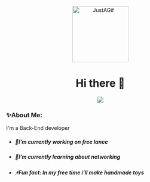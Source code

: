 <div align="center" id="header">
  <img src="https://media0.giphy.com/media/v1.Y2lkPTc5MGI3NjExb21jNDBrMHpuaThseHRxNTVhNGxiOHAxazJ2amo3bHJ4b2hjM29lMCZlcD12MV9pbnRlcm5hbF9naWZfYnlfaWQmY3Q9cw/gjrYDwbjnK8x36xZIO/giphy.gif" alt="JustAGif" width="150">
</div>

<div align="center">
  <h1> Hi there 👋 </h1>
  <div id="badge">
    <img src="https://komarev.com/ghpvc/?username=prvisk&style=for-the-badge&color=blue" alt=""/>
  </div>
</div>
<div align="center">
  <img src="https://media.giphy.com/media/v1.Y2lkPTc5MGI3NjExbHpsYjA5NjM0Nm84b3lhOWd4ZHN1bDhtbHA4YnlndXFueHVyYjFwMyZlcD12MV9pbnRlcm5hbF9naWZfYnlfaWQmY3Q9cw/AKjT5kDZMK4wsPXJPk/giphy.gif">
</div>
<div>
  <h3>✨About Me:</h3>
  <p>I'm a Back-End developer</p>
  <ul>
    <li><h5>🔭I’m currently working on free lance</h5></li>
    <li><h5>🌱I’m currently learning about networking</h5></li>
    <li><h5>⚡Fun fact: In my free time i'll make handmade toys</h5></li>
  </ul>
</div>


